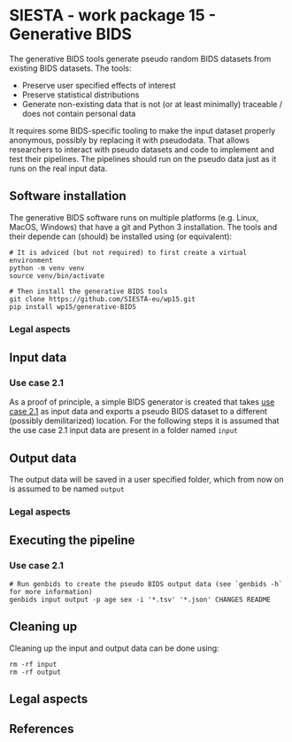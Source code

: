 # SIESTA - work package 15 - Generative BIDS

The generative BIDS tools generate pseudo random BIDS datasets from existing BIDS datasets. The tools:

- Preserve user specified effects of interest
- Preserve statistical distributions
- Generate non-existing data that is not (or at least minimally) traceable / does not contain personal data

It requires some BIDS-specific tooling to make the input dataset properly anonymous, possibly by replacing it with pseudodata. That allows researchers to interact with pseudo datasets and code to implement and test their pipelines. The pipelines should run on the pseudo data just as it runs on the real input data.

## Software installation

The generative BIDS software runs on multiple platforms (e.g. Linux, MacOS, Windows) that have a git and Python 3 installation. The tools and their depende can (should) be installed using (or equivalent):

```console
# It is adviced (but not required) to first create a virtual environment
python -m venv venv
source venv/bin/activate

# Then install the generative BIDS tools
git clone https://github.com/SIESTA-eu/wp15.git
pip install wp15/generative-BIDS
```

### Legal aspects

## Input data

### Use case 2.1

As a proof of principle, a simple BIDS generator is created that takes [use case 2.1](https://github.com/SIESTA-eu/wp15/blob/main/usecase-2.1/README.md) as input data and exports a pseudo BIDS dataset to a different (possibly demilitarized) location. For the following steps it is assumed that the use case 2.1 input data are present in a folder named ``input``

## Output data

The output data will be saved in a user specified folder, which from now on is assumed to be named ``output``

### Legal aspects

## Executing the pipeline

### Use case 2.1

```console
# Run genbids to create the pseudo BIDS output data (see `genbids -h` for more information)
genbids input output -p age sex -i '*.tsv' '*.json' CHANGES README
```

## Cleaning up

Cleaning up the input and output data can be done using:

```console
rm -rf input
rm -rf output
```

## Legal aspects

## References
